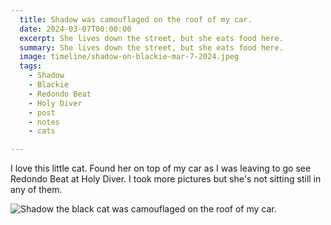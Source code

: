 ```yaml
---
  title: Shadow was camouflaged on the roof of my car.
  date: 2024-03-07T00:00:00
  excerpt: She lives down the street, but she eats food here.
  summary: She lives down the street, but she eats food here.
  image: timeline/shadow-on-blackie-mar-7-2024.jpeg
  tags:
    - Shadow
    - Blackie
    - Redondo Beat
    - Holy Diver
    - post
    - notes
    - cats

---
```


I love this little cat. Found her on top of my car as I was leaving to go see Redondo Beat at Holy Diver. I took more pictures but she's not sitting still in any of them.

  ![Shadow the black cat was camouflaged on the roof of my car.](/static/img/timeline/shadow-on-blackie-mar-7-2024.jpeg)


  